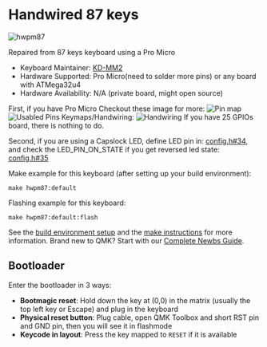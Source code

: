 # Handwired 87 keys

![hwpm87](https://i.imgur.com/DLqdtAW.jpeg)

Repaired from 87 keys keyboard using a Pro Micro

* Keyboard Maintainer: [KD-MM2](https://github.com/KD-MM2)
* Hardware Supported: Pro Micro(need to solder more pins) or any board with ATMega32u4
* Hardware Availability: N/A (private board, might open source)

First, if you have Pro Micro
    Checkout these image for more: ![Pin map](https://i.imgur.com/SvZ9rGQ.jpeg)     ![Usabled Pins](https://i.imgur.com/Nr4cWP5.jpeg)
    Keymaps/Handwiring: ![Handwiring](https://i.imgur.com/G1izHd6.png)
If you have 25 GPIOs board, there is nothing to do.

Second, if you are using a Capslock LED, define LED pin in: [config.h#34](https://github.com/KD-MM2/qmk_firmware/blob/6e0c35b06e69f37c115b0d6dc52596b06e0ec0d9/keyboards/hwpm87/config.h#L34),
and check the LED_PIN_ON_STATE if you get reversed led state: [config.h#35](https://github.com/KD-MM2/qmk_firmware/blob/6e0c35b06e69f37c115b0d6dc52596b06e0ec0d9/keyboards/hwpm87/config.h#L35)

Make example for this keyboard (after setting up your build environment):

    make hwpm87:default

Flashing example for this keyboard:

    make hwpm87:default:flash

See the [build environment setup](https://docs.qmk.fm/#/getting_started_build_tools) and the [make instructions](https://docs.qmk.fm/#/getting_started_make_guide) for more information. Brand new to QMK? Start with our [Complete Newbs Guide](https://docs.qmk.fm/#/newbs).

## Bootloader

Enter the bootloader in 3 ways:

* **Bootmagic reset**: Hold down the key at (0,0) in the matrix (usually the top left key or Escape) and plug in the keyboard
* **Physical reset button**: Plug cable, open QMK Toolbox and short RST pin and GND pin, then you will see it in flashmode
* **Keycode in layout**: Press the key mapped to `RESET` if it is available
